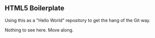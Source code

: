 HTML5 Boilerplate
-----------------

Using this as a "Hello World" repository to get the hang of 
the Git way.

Nothing to see here. Move along.


